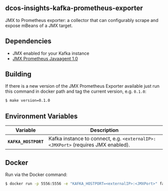 ## dcos-insights-kafka-prometheus-exporter

JMX to Prometheus exporter: a collector that can configurably scrape and expose mBeans of a JMX target.

## Dependencies

* JMX enabled for your Kafka instance
* [JMX Prometheus Javaagent 1.0](http://central.maven.org/maven2/io/prometheus/jmx/jmx_prometheus_javaagent/0.1.0/jmx_prometheus_javaagent-0.1.0.jar) 

## Building

If there is a new version of the JMX Prometheus Exporter available just run this command in docker path and tag the current version, e.g. `0.1.0`:

```bash
$ make version=0.1.0
```

## Environment Variables

| Variable   | Description |
|:----------:|-------------|
| **`KAFKA_HOSTPORT`** | Kafka instance to connect, e.g. `<externalIP>:<JMXPort>` (requires JMX enabled). |


## Docker

Run via the Docker command:

```bash
$ docker run -p 5556:5556 -e "KAFKA_HOSTPORT=<externalIP>:<JMXPort>" fabianbaier/docker_kafka_prometheus_exporter:0.1.0
```

